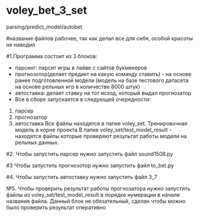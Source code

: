 # voley_bet_3_set
parsing/predict_model/autobet

#название файлов рабочее, так как делал все для себя, особой красоты не наводил 


#1.Программа состоит из 3 блоков: 
- парсинг: парсит игры в лайве с сайтов букмекеров 
- прогнозотор(делает предикт на какую команду ставить) - на основе ранее подготовленной модели (модель на базе тестового датасета на основе рельных игр в количестве 8000 штук)
- автоставка: делает ставку на тот исход, который выдал прогнозатор
- Все в сборе запускается в следующей очередности: 
1) парсер
2) прогнозатор
3) автоставка 
Все файлы находятся в папке voley_set. Тренировочная модель в корне проекта 
В папке voley_set/test_model_result  - находятся файлы которые проверяют результат работы модели на рельных данных.

#2. Чтобы запустить парсер нужно запустить файл sound1508.py

#3 Чтобы запустить прогнозотор нужно запустить файл to_bet.py

#4. Чтобы запустить автоставку нужно запустить файл 3_7

№5. Чтобы проверить результат работы прогнозатора нужно запустить файлы из voley_set/test_model_result в порядке нумерации в начале названия файла. Данный блок не обязательный, сделан чтобы можно было проверить результат оперативно


